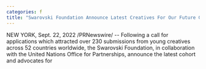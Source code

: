 ```yaml
---
categories: f
title: "Swarovski Foundation Announce Latest Creatives For Our Future Grant Recipients During A Reception At The United Nations Headquarters"
---
```

NEW YORK, Sept. 22, 2022 /PRNewswire/ -- Following a call for applications which attracted over 230 submissions from young creatives across 52 countries worldwide, the Swarovski Foundation, in collaboration with the United Nations Office for Partnerships, announce the latest cohort and advocates for